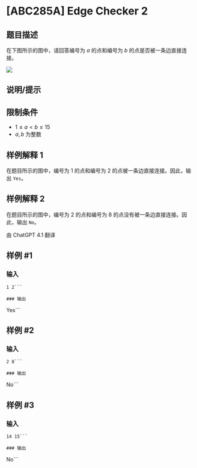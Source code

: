 # [ABC285A] Edge Checker 2

## 题目描述

在下图所示的图中，请回答编号为 $a$ 的点和编号为 $b$ 的点是否被一条边直接连接。

![](https://cdn.luogu.com.cn/upload/vjudge_pic/AT_abc285_a/b232f1e7ed679c7b9c924ada22c954d50903b73f.png)

## 说明/提示

## 限制条件

- $1 \leq a < b \leq 15$
- $a, b$ 为整数

## 样例解释 1

在题目所示的图中，编号为 $1$ 的点和编号为 $2$ 的点被一条边直接连接。因此，输出 `Yes`。

## 样例解释 2

在题目所示的图中，编号为 $2$ 的点和编号为 $8$ 的点没有被一条边直接连接。因此，输出 `No`。

由 ChatGPT 4.1 翻译

## 样例 #1

### 输入

```
1 2```

### 输出

```
Yes```

## 样例 #2

### 输入

```
2 8```

### 输出

```
No```

## 样例 #3

### 输入

```
14 15```

### 输出

```
No```


